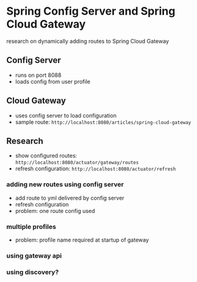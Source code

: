 # Spring Config Server and Spring Cloud Gateway

research on dynamically adding routes to Spring Cloud Gateway

## Config Server

* runs on port 8088
* loads config from user profile

## Cloud Gateway

* uses config server to load configuration
* sample route: `http://localhost:8080/articles/spring-cloud-gateway`

## Research

* show configured routes: `http://localhost:8080/actuator/gateway/routes`
* refresh configuration: `http://localhost:8080/actuator/refresh`

### adding new routes using config server

* add route to yml delivered by config server
* refresh configuration
* problem: one route config used

### multiple profiles

* problem: profile name required at startup of gateway

### using gateway api

### using discovery?
